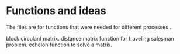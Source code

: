 # Functions and ideas

The files are for functions that were needed for different processes .

block circulant matrix.
distance matrix function for traveling salesman problem.
echelon function to solve a matrix.
